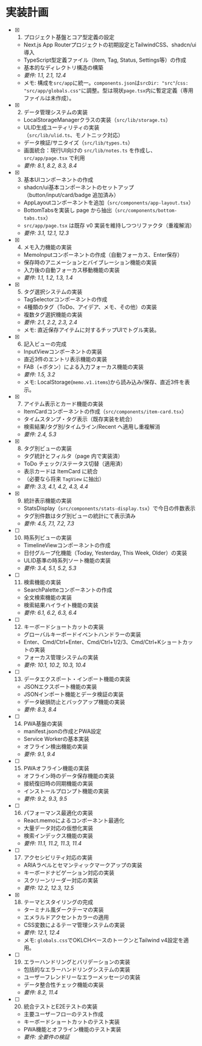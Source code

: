 # 実装計画

- [x] 1. プロジェクト基盤とコア型定義の設定
  - Next.js App Routerプロジェクトの初期設定とTailwindCSS、shadcn/ui導入
  - TypeScript型定義ファイル（Item, Tag, Status, Settings等）の作成
  - 基本的なディレクトリ構造の構築
  - _要件: 1.1, 2.1, 12.4_
  - メモ: 構成を`src/app`に統一。`components.json`は`srcDir: "src"`/`css: "src/app/globals.css"`に調整。型は現状`page.tsx`内に暫定定義（専用ファイルは未作成）。

- [x] 2. データ管理システムの実装
  - LocalStorageManagerクラスの実装（`src/lib/storage.ts`）
  - ULID生成ユーティリティの実装（`src/lib/ulid.ts`、モノトニック対応）
  - データ検証/サニタイズ（`src/lib/types.ts`）
  - 画面統合：現行UI向けの `src/lib/notes.ts` を作成し、`src/app/page.tsx` で利用
  - _要件: 8.1, 8.2, 8.3, 8.4_

- [x] 3. 基本UIコンポーネントの作成
  - shadcn/ui基本コンポーネントのセットアップ（button/input/card/badge 追加済み）
  - AppLayoutコンポーネントを追加（`src/components/app-layout.tsx`）
  - BottomTabsを実装し page から抽出（`src/components/bottom-tabs.tsx`）
  - `src/app/page.tsx` は既存 v0 実装を維持しつつリファクタ（重複解消）
  - _要件: 3.1, 12.1, 12.3_

- [x] 4. メモ入力機能の実装
  - MemoInputコンポーネントの作成（自動フォーカス、Enter保存）
  - 保存時のアニメーションとバイブレーション機能の実装
  - 入力後の自動フォーカス移動機能の実装
  - _要件: 1.1, 1.2, 1.3, 1.4_

- [x] 5. タグ選択システムの実装
  - TagSelectorコンポーネントの作成
  - 4種類のタグ（ToDo、アイデア、メモ、その他）の実装
  - 複数タグ選択機能の実装
  - _要件: 2.1, 2.2, 2.3, 2.4_
  - メモ: 直近保存アイテムに対するチップUIでトグル実装。

- [x] 6. 記入ビューの完成
  - InputViewコンポーネントの実装
  - 直近3件のエントリ表示機能の実装
  - FAB（+ボタン）による入力フォーカス機能の実装
  - _要件: 1.5, 3.2_
  - メモ: LocalStorage(`memo.v1.items`)から読み込み/保存、直近3件を表示。

- [x] 7. アイテム表示とカード機能の実装
  - ItemCardコンポーネントの作成（`src/components/item-card.tsx`）
  - タイムスタンプ・タグ表示（既存実装を統合）
  - 検索結果/タグ別/タイムライン/Recent へ適用し重複解消
  - _要件: 2.4, 5.3_

- [x] 8. タグ別ビューの実装
  - タグ統計とフィルタ（page 内で実装済）
  - ToDo チェック/ステータス切替（適用済）
  - 表示カードは ItemCard に統合
  - （必要なら将来 `TagView` に抽出）
  - _要件: 3.3, 4.1, 4.2, 4.3, 4.4_

- [x] 9. 統計表示機能の実装
  - StatsDisplay（`src/components/stats-display.tsx`）で今日の件数表示
  - タグ別件数はタグ別ビューの統計にて表示済み
  - _要件: 4.5, 7.1, 7.2, 7.3_

- [ ] 10. 時系列ビューの実装
  - TimelineViewコンポーネントの作成
  - 日付グループ化機能（Today, Yesterday, This Week, Older）の実装
  - ULID基準の時系列ソート機能の実装
  - _要件: 3.4, 5.1, 5.2, 5.3_

- [ ] 11. 検索機能の実装
  - SearchPaletteコンポーネントの作成
  - 全文検索機能の実装
  - 検索結果ハイライト機能の実装
  - _要件: 6.1, 6.2, 6.3, 6.4_

- [ ] 12. キーボードショートカットの実装
  - グローバルキーボードイベントハンドラーの実装
  - Enter、Cmd/Ctrl+Enter、Cmd/Ctrl+1/2/3、Cmd/Ctrl+Kショートカットの実装
  - フォーカス管理システムの実装
  - _要件: 10.1, 10.2, 10.3, 10.4_

- [ ] 13. データエクスポート・インポート機能の実装
  - JSONエクスポート機能の実装
  - JSONインポート機能とデータ検証の実装
  - データ破損防止とバックアップ機能の実装
  - _要件: 8.3, 8.4_

- [ ] 14. PWA基盤の実装
  - manifest.jsonの作成とPWA設定
  - Service Workerの基本実装
  - オフライン検出機能の実装
  - _要件: 9.1, 9.4_

- [ ] 15. PWAオフライン機能の実装
  - オフライン時のデータ保存機能の実装
  - 接続復旧時の同期機能の実装
  - インストールプロンプト機能の実装
  - _要件: 9.2, 9.3, 9.5_

- [ ] 16. パフォーマンス最適化の実装
  - React.memoによるコンポーネント最適化
  - 大量データ対応の仮想化実装
  - 検索インデックス機能の実装
  - _要件: 11.1, 11.2, 11.3, 11.4_

- [ ] 17. アクセシビリティ対応の実装
  - ARIAラベルとセマンティックマークアップの実装
  - キーボードナビゲーション対応の実装
  - スクリーンリーダー対応の実装
  - _要件: 12.2, 12.3, 12.5_

- [x] 18. テーマとスタイリングの完成
  - ターミナル風ダークテーマの実装
  - エメラルドアクセントカラーの適用
  - CSS変数によるテーマ管理システムの実装
  - _要件: 12.1, 12.4_
  - メモ: `globals.css`でOKLCHベースのトークンとTailwind v4設定を適用。

- [ ] 19. エラーハンドリングとバリデーションの実装
  - 包括的なエラーハンドリングシステムの実装
  - ユーザーフレンドリーなエラーメッセージの実装
  - データ整合性チェック機能の実装
  - _要件: 8.2, 11.4_

- [ ] 20. 統合テストとE2Eテストの実装
  - 主要ユーザーフローのテスト作成
  - キーボードショートカットのテスト実装
  - PWA機能とオフライン機能のテスト実装
  - _要件: 全要件の検証_
